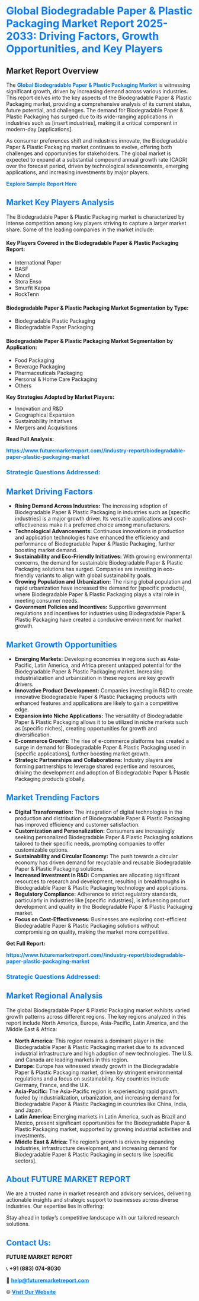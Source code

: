 <h1 style="color: #007BFF;">Global Biodegradable Paper & Plastic Packaging Market Report 2025-2033: Driving Factors, Growth Opportunities, and Key Players</h1>

<section id="overview">
<h2>Market Report Overview</h2>
<p>The <a href="https://www.futuremarketreport.com//industry-report/biodegradable-paper-plastic-packaging-market" style="color: #007BFF; text-decoration: none;"><strong>Global Biodegradable Paper & Plastic Packaging Market</strong></a> is witnessing significant growth, driven by increasing demand across various industries. This report delves into the key aspects of the Biodegradable Paper & Plastic Packaging market, providing a comprehensive analysis of its current status, future potential, and challenges. The demand for Biodegradable Paper & Plastic Packaging has surged due to its wide-ranging applications in industries such as [insert industries], making it a critical component in modern-day [applications].</p>
<p>As consumer preferences shift and industries innovate, the Biodegradable Paper & Plastic Packaging market continues to evolve, offering both challenges and opportunities for stakeholders. The global market is expected to expand at a substantial compound annual growth rate (CAGR) over the forecast period, driven by technological advancements, emerging applications, and increasing investments by major players.</p>
</section>

<section id="overview">
<p><a href="https://www.futuremarketreport.com//request-sample/reportId=57466" style="color: #007BFF; text-decoration: none;"><strong>Explore Sample Report Here</strong></a></p>
</section>

<section id="key-players">
<h2 style="color: #007BFF;">Market Key Players Analysis</h2>
<p>The Biodegradable Paper & Plastic Packaging market is characterized by intense competition among key players striving to capture a larger market share. Some of the leading companies in the market include:</p>
<h4>Key Players Covered in the Biodegradable Paper & Plastic Packaging Report:</h4>
<ul><li>International Paper</li><li>BASF</li><li>Mondi</li><li>Stora Enso</li><li>Smurfit Kappa</li><li>RockTenn</li></ul>
<h4>Biodegradable Paper & Plastic Packaging Market Segmentation by Type:</h4>
<ul><li>Biodegradable Plastic Packaging</li><li>Biodegradable Paper Packaging</li></ul>

<h4>Biodegradable Paper & Plastic Packaging Market Segmentation by Application:</h4>
<ul><li>Food Packaging</li><li>Beverage Packaging</li><li>Pharmaceuticals Packaging</li><li>Personal &amp; Home Care Packaging</li><li>Others</li></ul>
<p><strong>Key Strategies Adopted by Market Players:</strong></p>
<ul>
<li>Innovation and R&D</li>
<li>Geographical Expansion</li>
<li>Sustainability Initiatives</li>
<li>Mergers and Acquisitions</li>
</ul>
</section>

<section>
<p><strong>Read Full Analysis: </strong></p><a href="https://www.futuremarketreport.com//industry-report/biodegradable-paper-plastic-packaging-market" style="color: #007BFF; text-decoration: none;"><strong>https://www.futuremarketreport.com//industry-report/biodegradable-paper-plastic-packaging-market</strong></a>
<h3 style="color: #007BFF;">Strategic Questions Addressed:</h3>
</section>

<section id="driving-factors">
<h2 style="color: #007BFF;">Market Driving Factors</h2>
<ul>
<li><strong>Rising Demand Across Industries:</strong> The increasing adoption of Biodegradable Paper & Plastic Packaging in industries such as [specific industries] is a major growth driver. Its versatile applications and cost-effectiveness make it a preferred choice among manufacturers.</li>
<li><strong>Technological Advancements:</strong> Continuous innovations in production and application technologies have enhanced the efficiency and performance of Biodegradable Paper & Plastic Packaging, further boosting market demand.</li>
<li><strong>Sustainability and Eco-Friendly Initiatives:</strong> With growing environmental concerns, the demand for sustainable Biodegradable Paper & Plastic Packaging solutions has surged. Companies are investing in eco-friendly variants to align with global sustainability goals.</li>
<li><strong>Growing Population and Urbanization:</strong> The rising global population and rapid urbanization have increased the demand for [specific products], where Biodegradable Paper & Plastic Packaging plays a vital role in meeting consumer needs.</li>
<li><strong>Government Policies and Incentives:</strong> Supportive government regulations and incentives for industries using Biodegradable Paper & Plastic Packaging have created a conducive environment for market growth.</li>
</ul>
</section>

<section id="growth-opportunities">
<h2 style="color: #007BFF;">Market Growth Opportunities</h2>
<ul>
<li><strong>Emerging Markets:</strong> Developing economies in regions such as Asia-Pacific, Latin America, and Africa present untapped potential for the Biodegradable Paper & Plastic Packaging market. Increasing industrialization and urbanization in these regions are key growth drivers.</li>
<li><strong>Innovative Product Development:</strong> Companies investing in R&D to create innovative Biodegradable Paper & Plastic Packaging products with enhanced features and applications are likely to gain a competitive edge.</li>
<li><strong>Expansion into Niche Applications:</strong> The versatility of Biodegradable Paper & Plastic Packaging allows it to be utilized in niche markets such as [specific niches], creating opportunities for growth and diversification.</li>
<li><strong>E-commerce Growth:</strong> The rise of e-commerce platforms has created a surge in demand for Biodegradable Paper & Plastic Packaging used in [specific applications], further boosting market growth.</li>
<li><strong>Strategic Partnerships and Collaborations:</strong> Industry players are forming partnerships to leverage shared expertise and resources, driving the development and adoption of Biodegradable Paper & Plastic Packaging products globally.</li>
</ul>
</section>

<section id="trending-factors">
<h2 style="color: #007BFF;">Market Trending Factors</h2>
<ul>
<li><strong>Digital Transformation:</strong> The integration of digital technologies in the production and distribution of Biodegradable Paper & Plastic Packaging has improved efficiency and customer satisfaction.</li>
<li><strong>Customization and Personalization:</strong> Consumers are increasingly seeking personalized Biodegradable Paper & Plastic Packaging solutions tailored to their specific needs, prompting companies to offer customizable options.</li>
<li><strong>Sustainability and Circular Economy:</strong> The push towards a circular economy has driven demand for recyclable and reusable Biodegradable Paper & Plastic Packaging solutions.</li>
<li><strong>Increased Investment in R&D:</strong> Companies are allocating significant resources to research and development, resulting in breakthroughs in Biodegradable Paper & Plastic Packaging technology and applications.</li>
<li><strong>Regulatory Compliance:</strong> Adherence to strict regulatory standards, particularly in industries like [specific industries], is influencing product development and quality in the Biodegradable Paper & Plastic Packaging market.</li>
<li><strong>Focus on Cost-Effectiveness:</strong> Businesses are exploring cost-efficient Biodegradable Paper & Plastic Packaging solutions without compromising on quality, making the market more competitive.</li>
</ul>
</section>

<section>
<p><strong>Get Full Report: </strong></p><a href="https://www.futuremarketreport.com//industry-report/biodegradable-paper-plastic-packaging-market" style="color: #007BFF; text-decoration: none;"><strong>https://www.futuremarketreport.com//industry-report/biodegradable-paper-plastic-packaging-market</strong></a>
<h3 style="color: #007BFF;">Strategic Questions Addressed:</h3>
</section>


<section id="regional-analysis">
<h2 style="color: #007BFF;">Market Regional Analysis</h2>
<p>The global Biodegradable Paper & Plastic Packaging market exhibits varied growth patterns across different regions. The key regions analyzed in this report include North America, Europe, Asia-Pacific, Latin America, and the Middle East & Africa:</p>
<ul>
<li><strong>North America:</strong> This region remains a dominant player in the Biodegradable Paper & Plastic Packaging market due to its advanced industrial infrastructure and high adoption of new technologies. The U.S. and Canada are leading markets in this region.</li>
<li><strong>Europe:</strong> Europe has witnessed steady growth in the Biodegradable Paper & Plastic Packaging market, driven by stringent environmental regulations and a focus on sustainability. Key countries include Germany, France, and the U.K.</li>
<li><strong>Asia-Pacific:</strong> The Asia-Pacific region is experiencing rapid growth, fueled by industrialization, urbanization, and increasing demand for Biodegradable Paper & Plastic Packaging in countries like China, India, and Japan.</li>
<li><strong>Latin America:</strong> Emerging markets in Latin America, such as Brazil and Mexico, present significant opportunities for the Biodegradable Paper & Plastic Packaging market, supported by growing industrial activities and investments.</li>
<li><strong>Middle East & Africa:</strong> The region’s growth is driven by expanding industries, infrastructure development, and increasing demand for Biodegradable Paper & Plastic Packaging in sectors like [specific sectors].</li>
</ul>
</section>

<footer>
<h2 style="color: #007BFF;">About FUTURE MARKET REPORT</h2>
<p>We are a trusted name in market research and advisory services, delivering actionable insights and strategic support to businesses across diverse industries. Our expertise lies in offering:</p>

<p>Stay ahead in today’s competitive landscape with our tailored research solutions.</p>

<h2 style="color: #007BFF;">Contact Us:</h2>
<p><strong>FUTURE MARKET REPORT</strong></p>
<p>📞 <strong>+91 (883) 074-8030</strong></p>
<p>📧 <strong><a href="mailto:help@futuremarketreport.com" style="color: #007BFF;">help@futuremarketreport.com</a></strong></p>
<p>🌐 <strong><a href="https://www.futuremarketreport.com/" style="color: #007BFF;">Visit Our Website</a></strong></p>
</footer>